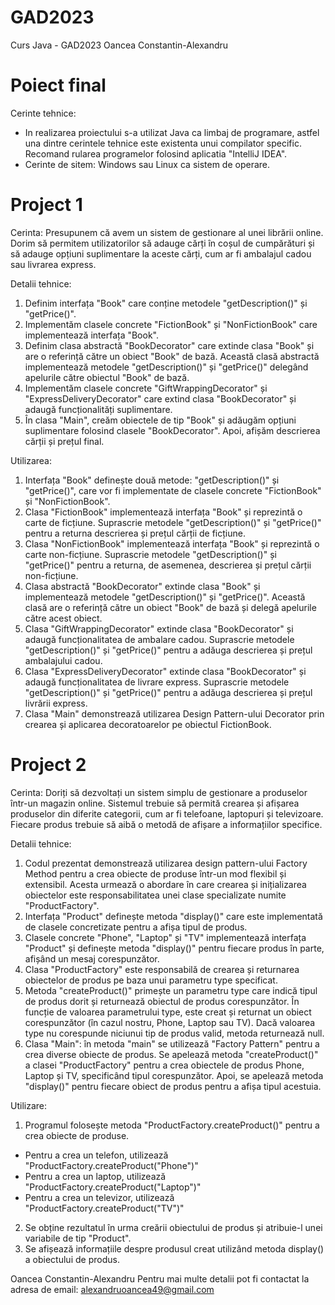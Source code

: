 # GAD2023
Curs Java - GAD2023
Oancea Constantin-Alexandru

# Poiect final

Cerinte tehnice:
- In realizarea proiectului s-a utilizat Java ca limbaj de programare, astfel una dintre cerintele tehnice este existenta unui compilator specific. Recomand rularea programelor folosind aplicatia "IntelliJ IDEA".
- Cerinte de sitem: Windows sau Linux ca sistem de operare.


# Project 1
Cerinta:
  Presupunem că avem un sistem de gestionare al unei librării online. Dorim să permitem utilizatorilor să adauge cărți în coșul de cumpărături și să adauge opțiuni suplimentare la aceste cărți, cum ar fi ambalajul cadou sau livrarea express.

Detalii tehnice:
1. Definim interfața "Book" care conține metodele "getDescription()" și "getPrice()".
2. Implementăm clasele concrete "FictionBook" și "NonFictionBook" care implementează interfața "Book".
3. Definim clasa abstractă "BookDecorator" care extinde clasa "Book" și are o referință către un obiect "Book" de bază. Această clasă abstractă implementează metodele "getDescription()" și "getPrice()" delegând apelurile către obiectul "Book" de bază.
4. Implementăm clasele concrete "GiftWrappingDecorator" și "ExpressDeliveryDecorator" care extind clasa "BookDecorator" și adaugă funcționalități suplimentare.
5. În clasa "Main", creăm obiectele de tip "Book" și adăugăm opțiuni suplimentare folosind clasele "BookDecorator". Apoi, afișăm descrierea cărții și prețul final.

Utilizarea:
1. Interfața "Book" definește două metode: "getDescription()" și "getPrice()", care vor fi implementate de clasele concrete "FictionBook" și "NonFictionBook".
2. Clasa "FictionBook" implementează interfața "Book" și reprezintă o carte de ficțiune. Suprascrie metodele "getDescription()" și "getPrice()" pentru a returna descrierea și prețul cărții de ficțiune.
3. Clasa "NonFictionBook" implementează interfața "Book" și reprezintă o carte non-ficțiune. Suprascrie metodele "getDescription()" și "getPrice()" pentru a returna, de asemenea, descrierea și prețul cărții non-ficțiune.
4. Clasa abstractă "BookDecorator" extinde clasa "Book" și implementează metodele "getDescription()" și "getPrice()". Această clasă are o referință către un obiect "Book" de bază și delegă apelurile către acest obiect.
5. Clasa "GiftWrappingDecorator" extinde clasa "BookDecorator" și adaugă funcționalitatea de ambalare cadou. Suprascrie metodele "getDescription()" și "getPrice()" pentru a adăuga descrierea și prețul ambalajului cadou.
6. Clasa "ExpressDeliveryDecorator" extinde clasa "BookDecorator" și adaugă funcționalitatea de livrare express. Suprascrie metodele "getDescription()" și "getPrice()" pentru a adăuga descrierea și prețul livrării express.
7. Clasa "Main" demonstrează utilizarea Design Pattern-ului Decorator prin crearea și aplicarea decoratoarelor pe obiectul FictionBook.

# Project 2
Cerinta: 
   Doriți să dezvoltați un sistem simplu de gestionare a produselor într-un magazin online. Sistemul trebuie să permită crearea și afișarea produselor din diferite categorii, cum ar fi telefoane, laptopuri și televizoare. Fiecare produs trebuie să aibă o metodă de afișare a informațiilor specifice.
   
Detalii tehnice:
1. Codul prezentat demonstrează utilizarea design pattern-ului Factory Method pentru a crea obiecte de produse într-un mod flexibil și extensibil. Acesta urmează o abordare în care crearea și inițializarea obiectelor este responsabilitatea unei clase specializate numite "ProductFactory".
2. Interfața "Product" definește metoda "display()" care este implementată de clasele concretizate pentru a afișa tipul de produs.
3. Clasele concrete "Phone", "Laptop" și "TV" implementează interfața "Product" și definește metoda "display()" pentru fiecare produs în parte, afișând un mesaj corespunzător.
4. Clasa "ProductFactory" este responsabilă de crearea și returnarea obiectelor de produs pe baza unui parametru type specificat.
5. Metoda "createProduct()" primește un parametru type care indică tipul de produs dorit și returnează obiectul de produs corespunzător. În funcție de valoarea parametrului type, este creat și returnat un obiect corespunzător (în cazul nostru, Phone, Laptop sau TV). Dacă valoarea type nu corespunde niciunui tip de produs valid, metoda returnează null.
6. Clasa "Main": în metoda "main" se utilizează "Factory Pattern" pentru a crea diverse obiecte de produs. Se apelează metoda "createProduct()" a clasei "ProductFactory" pentru a crea obiectele de produs Phone, Laptop și TV, specificând tipul corespunzător. Apoi, se apelează metoda "display()" pentru fiecare obiect de produs pentru a afișa tipul acestuia.

Utilizare:
1. Programul folosește metoda "ProductFactory.createProduct()" pentru a crea obiecte de produse. 
  - Pentru a crea un telefon, utilizează "ProductFactory.createProduct("Phone")"
  - Pentru a crea un laptop, utilizează "ProductFactory.createProduct("Laptop")"
  - Pentru a crea un televizor, utilizează "ProductFactory.createProduct("TV")"
2. Se obține rezultatul în urma creării obiectului de produs și atribuie-l unei variabile de tip "Product".
3. Se afișează informațiile despre produsul creat utilizând metoda display() a obiectului de produs.

Oancea Constantin-Alexandru
Pentru mai multe detalii pot fi contactat la adresa de email: alexandruoancea49@gmail.com
